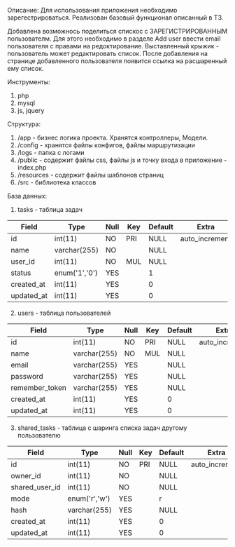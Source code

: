 Описание:
Для использования приложения необходимо зарегестрироваться. 
Реализован базовый функционал описанный в ТЗ.

Добавлена возможнось поделиться спискос с ЗАРЕГИСТРИРОВАННЫМ пользователм. 
Для этого необходимо в разделе Add user ввести email пользователя c правами на редоктирование. Выставленный крыжик - пользователь может редактировать список.
После добавления на странице добавленного пользователя появится ссылка на расшаренный ему список.

Инструменты:
1. php
2. mysql
3. js, jquery

Структура:
1. /app - бизнес логика проекта. Хранятся контроллеры, Модели.
2. /config - хранятся файлы конфигов, файлы маршрутизации
3. /logs - папка с логами
4. /public - содержит файлы css, файлы js и точку входа в приложение - index.php
5. /resources - содержит файлы шаблонов страниц
6. /src - библиотека классов

База данных:
1. tasks - таблица задач

| Field      | Type          | Null | Key | Default | Extra          |
| ---------- | ------------- | ---- | --- | ------- | ---------------|
| id         | int(11)       | NO   | PRI | NULL    | auto_increment |
| name       | varchar(255)  | NO   |     | NULL    |                |
| user_id    | int(11)       | NO   | MUL | NULL    |                |
| status     | enum('1','0') | YES  |     | 1       |                |
| created_at | int(11)       | YES  |     | 0       |                |
| updated_at | int(11)       | YES  |     | 0       |                |


2. users - таблица пользователей

| Field          | Type         | Null | Key | Default | Extra          |
|----------------|--------------|------|-----|---------|----------------|
| id             | int(11)      | NO   | PRI | NULL    | auto_increment |
| name           | varchar(255) | NO   | MUL | NULL    |                |
| email          | varchar(255) | YES  |     | NULL    |                |
| password       | varchar(255) | YES  |     | NULL    |                |
| remember_token | varchar(255) | YES  |     | NULL    |                |
| created_at     | int(11)      | YES  |     | 0       |                |
| updated_at     | int(11)      | YES  |     | 0       |                |

3. shared_tasks - таблица с шаринга списка задач другому пользователю

| Field          | Type          | Null | Key | Default | Extra          |
|----------------|---------------|------|-----|---------|----------------|
| id             | int(11)       | NO   | PRI | NULL    | auto_increment |
| owner_id       | int(11)       | NO   |     | NULL    |                |
| shared_user_id | int(11)       | NO   |     | NULL    |                |
| mode           | enum('r','w') | YES  |     | r       |                |
| hash           | varchar(255)  | YES  |     | NULL    |                |
| created_at     | int(11)       | YES  |     | 0       |                |
| updated_at     | int(11)       | YES  |     | 0       |                |



